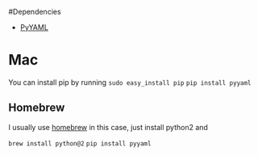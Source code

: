 #Dependencies

* [PyYAML](https://pyyaml.org/wiki/PyYAMLDocumentation)

# Mac

You can install pip by running
`sudo easy_install pip`
`pip install pyyaml`

## Homebrew
I usually use [homebrew](https://brew.sh/) in this case, just install python2 and

`brew install python@2`
`pip install pyyaml`
